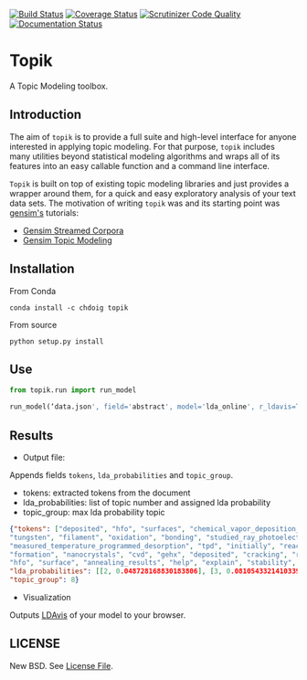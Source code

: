 [![Build Status](https://travis-ci.org/ContinuumIO/topik.svg?branch=master)](https://travis-ci.org/ContinuumIO/topik)
[![Coverage Status](https://coveralls.io/repos/ContinuumIO/topik/badge.svg?branch=master&service=github)](https://coveralls.io/github/ContinuumIO/topik?branch=master)
[![Scrutinizer Code Quality](https://scrutinizer-ci.com/g/ContinuumIO/topik/badges/quality-score.png?b=master)](https://scrutinizer-ci.com/g/ContinuumIO/topik/?branch=master)
[![Documentation Status](https://readthedocs.org/projects/topik/badge/?version=latest)](http://topik.readthedocs.org/en/latest/?badge=latest)

# Topik

A Topic Modeling toolbox.


## Introduction

The aim of `topik` is to provide a full suite and high-level interface for anyone interested in applying topic modeling.
For that purpose, `topik` includes many utilities beyond statistical modeling algorithms and wraps all of its
features into an easy callable function and a command line interface.

`Topik` is built on top of existing topic modeling libraries and just provides a wrapper around them, for a quick and
easy exploratory analysis of your text data sets. The motivation of writing `topik` was and its starting point was
[gensim's](https://radimrehurek.com/gensim/) tutorials:

- [Gensim Streamed Corpora](http://radimrehurek.com/topic_modeling_tutorial/1%20-%20Streamed%20Corpora.html)
- [Gensim Topic Modeling](http://radimrehurek.com/topic_modeling_tutorial/2%20-%20Topic%20Modeling.html)


## Installation
From Conda

```
conda install -c chdoig topik
```
From source
```
python setup.py install
```

## Use

```python
from topik.run import run_model

run_model(‘data.json', field='abstract', model='lda_online', r_ldavis=True, output_file=True)
```

## Results

- Output file:

Appends fields `tokens`, `lda_probabilities` and `topic_group`.

- tokens: extracted tokens from the document
- lda_probabilities: list of topic number and assigned lda probability
- topic_group: max lda probability topic

```json
{"tokens": ["deposited", "hfo", "surfaces", "chemical_vapor_deposition_cvd", "geh", "gehx", "deposited", "thermally", "cracking", "geh", "hot",
"tungsten", "filament", "oxidation", "bonding", "studied_ray_photoelectron_spectroscopy_xps", "geh", "geo", "geo", "desorption",
"measured_temperature_programmed_desorption", "tpd", "initially", "reacts", "dielectric", "forming", "oxide_layer", "followed", "deposition",
"formation", "nanocrystals", "cvd", "gehx", "deposited", "cracking", "rapidly", "forms", "contacting", "oxide_layer", "hfo", "stable", "fully", "removed",
"hfo", "surface", "annealing_results", "help", "explain", "stability", "nanocrystals", "contact", "hfo"],
"lda_probabilities": [[2, 0.048728168830183806], [3, 0.081054332141033983], [5, 0.10363835330016971], [7, 0.32014757577039443], [8, 0.35553044832357661], [9, 0.083351716411561097]],
"topic_group": 8}
```

- Visualization

Outputs [LDAvis](http://cpsievert.github.io/LDAvis/reviews/vis/#topic=7&lambda=0.6&term=) of your model to your browser.


## LICENSE

New BSD. See [License File](https://github.com/ContinuumIO/topik/blob/master/LICENSE.txt).

